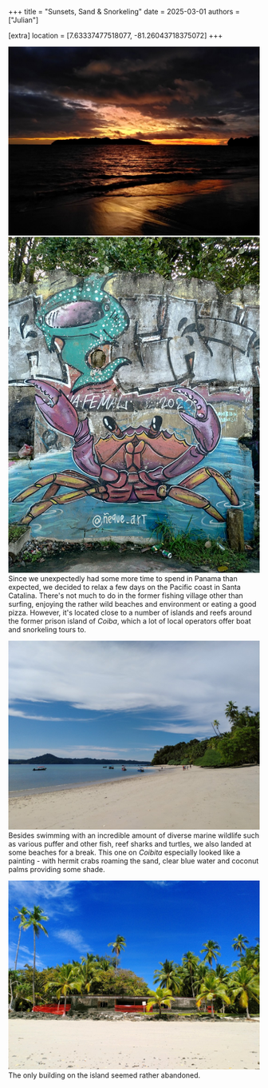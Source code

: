 +++
title = "Sunsets, Sand & Snorkeling"
date = 2025-03-01
authors = ["Julian"]

[extra]
location = [7.63337477518077, -81.26043718375072]
+++

![Panorama of a dark sea and schemes of an island with some orange lightning left shortly after sunset](sunset.jpg "Sunset in Santa Catalina")
![Graffiti of a happy looking crab waving its claws on the crumbling front of an abandoned building](graffiti.jpg "Raving Crab")
Since we unexpectedly had some more time to spend in Panama than expected, we decided to relax a few days on the Pacific coast in Santa Catalina.
There's not much to do in the former fishing village other than surfing, enjoying the rather wild beaches and environment or eating a good pizza.
However, it's located close to a number of islands and reefs around the former prison island of _Coiba_, which a lot of local operators offer boat and snorkeling tours to.

![A picture-perfect sunny beach with blue water, white sand and green palms and trees](beach.jpg "Coibita Beach")
Besides swimming with an incredible amount of diverse marine wildlife such as various puffer and other fish, reef sharks and turtles, we also landed at some beaches for a break.
This one on _Coibita_ especially looked like a painting - with hermit crabs roaming the sand, clear blue water and coconut palms providing some shade.

![An abandoned flat building sitting in front of the forest on the beach](ruin.jpg "Abandoned Beachfront")
The only building on the island seemed rather abandoned.
